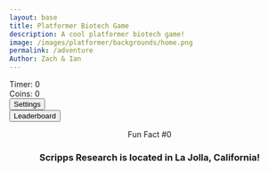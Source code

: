 ```yaml
---
layout: base
title: Platformer Biotech Game
description: A cool platformer biotech game!
image: /images/platformer/backgrounds/home.png
permalink: /adventure
Author: Zach & Ian
---
```


<div id="sidebar" class="sidebar" style="z-index: 9999">
  </div>
  <div id="leaderboardDropDown" class="leaderboardDropDown" style="z-index: 9999">
   </div>
  <audio id="Mushroom" src="{{site.baseurl}}/assets/audio/Mushroom.mp3" preload="auto"></audio>
  <audio id="goombaDeath" src="{{site.baseurl}}/assets/audio/goomba-death.mp3" preload="auto"></audio>
  <audio id ="PlayerJump" src="{{site.baseurl}}/assets/audio/mario-jump.mp3" preload="auto"></audio>
  <audio id ="PlayerDeath" src="{{site.baseurl}}/assets/audio/MarioDeath.mp3" preload="auto"></audio>
  <audio id ="coin" src="{{site.baseurl}}/assets/audio/coin.mp3" preload="auto"></audio>
 <audio id="everlong" src="{{site.baseurl}}/assets/audio/everlong.mp3" preload="auto"></audio>
  <audio id="EARFQUAKE" src="{{site.baseurl}}/assets/audio/EARFQUAKE.mp3" preload="auto"></audio>
<audio id="Noid" src="{{site.baseurl}}/assets/audio/Noid.mp3" preload="auto"></audio>
<audio id="SeeYouAgain" src="{{site.baseurl}}/assets/audio/SeeYouAgain.mp3" preload="auto"></audio>
<audio id="WUSYANAME" src="{{site.baseurl}}/assets/audio/WUSYANAME.mp3" preload="auto"></audio>
<audio id="regicide" src="{{site.baseurl}}/assets/audio/regicide.mp3" preload="auto"></audio>
<audio id ="stomp" src="{{site.baseurl}}/assets/audio/stomp2-93279.mp3" preload="auto"></audio>
 <audio id = "boing" src ="{{site.baseurl}}/assets/audio/boing-101318.mp3" preload="auto"></audio>
<audio id = "flush" src ="{{site.baseurl}}/assets/audio/toilet-flushing.mp3" preload="auto"></audio>
   <audio id = "laserSound" src ="{{site.baseurl}}/assets/audio/laser.mp3" preload="auto"></audio>
 <audio id = "laserCharge" src ="{{site.baseurl}}/assets/audio/charging-laser.mp3" preload="auto"></audio>
  <div id="canvasContainer">
    <div class="submenu">
      <div id="score">
          Timer: <span id="timeScore">0</span>
      </div>
      <div id="score">
          Coins: <span id="coinScore">0</span>
      </div>
      <div id="gameBegin" hidden>
          <button id="startGame">Start Game</button>
      </div>
      <div id="gameOver" hidden>
          <button id="restartGame">Restart</button>
      </div>
      <div id="settings"> 
          <button id="settings-button">Settings</button>
      </div>
      <div id="leaderboard"> 
          <button id="leaderboard-button">Leaderboard</button>
      </div>
    </div>
    </div>
  <div id="container">
      <header class="fun_facts">
      <p id="num">Fun Fact #0</p>
      <h3 id="fun_fact">Scripps Research is located in La Jolla, California!</h3> 
      </header>
    </div>
   <footer id="cut-story"></footer>
<script type="module">
import GameSetup from '{{site.baseurl}}/assets/js/platformer/GameSetup.js';
      import GameControl from '{{site.baseurl}}/assets/js/platformer/GameControl.js';
      import SettingsControl from '{{site.baseurl}}/assets/js/platformer/SettingsControl.js';
      import GameEnv from '{{site.baseurl}}/assets/js/platformer/GameEnv.js';
      import Leaderboard from '{{site.baseurl}}/assets/js/platformer/Leaderboard.js';
      import startCutstory from '{{site.baseurl}}/assets/js/platformer/Cutstory.js';;
  import RandomEvent from '{{site.baseurl}}/assets/js/platformer/RandomEvent.js';
GameSetup.initLevels("{{site.baseurl}}");
GameControl.gameLoop();
  SettingsControl.initialize();
Leaderboard.initializeLeaderboard();
      startCutstory();
      RandomEvent();
window.addEventListener('resize', GameEnv.resize);
  </script>

  <script>
// filepath: /home/kasm-user/nighthawk/GameHubs/navigation/Worlds/world0.md
// ...existing code...

// --- Background Music ---
const music = new Audio('{{site.baseurl}}/assets/audio/38dksjungleparkway.mp3'); // Change path as needed
music.loop = true;
music.volume = 0.5;

// Play music after first user interaction (required by browsers)
function startMusicOnce() {
  music.play().catch(() => {});
  window.removeEventListener('click', startMusicOnce);
  window.removeEventListener('keydown', startMusicOnce);
}
window.addEventListener('click', startMusicOnce);
window.addEventListener('keydown', startMusicOnce);
</script>